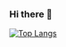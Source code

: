 ### Hi there 👋


[![Top Langs](https://github-readme-stats.vercel.app/api/top-langs/?username=mehkey&exclude_repo=leetcode&hide=jupyter%20notebook&hide=)](https://github.com/mehkey/github-readme-stats)


<!--
**mehkey/mehkey** is a ✨ _special_ ✨ repository because its `README.md` (this file) appears on your GitHub profile.

Here are some ideas to get you started:

- 🔭 I’m currently working on ...
- 🌱 I’m currently learning ...
- 👯 I’m looking to collaborate on ...
- 🤔 I’m looking for help with ...
- 💬 Ask me about ...
- 📫 How to reach me: ...
- 😄 Pronouns: ...
- ⚡ Fun fact: ...
-->
